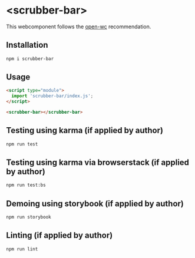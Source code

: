 # \<scrubber-bar>

This webcomponent follows the [open-wc](https://github.com/open-wc/open-wc) recommendation.

## Installation
```bash
npm i scrubber-bar
```

## Usage
```html
<script type="module">
  import 'scrubber-bar/index.js';
</script>

<scrubber-bar></scrubber-bar>
```

## Testing using karma (if applied by author)
```bash
npm run test
```

## Testing using karma via browserstack (if applied by author)
```bash
npm run test:bs
```

## Demoing using storybook (if applied by author)
```bash
npm run storybook
```

## Linting (if applied by author)
```bash
npm run lint
```

